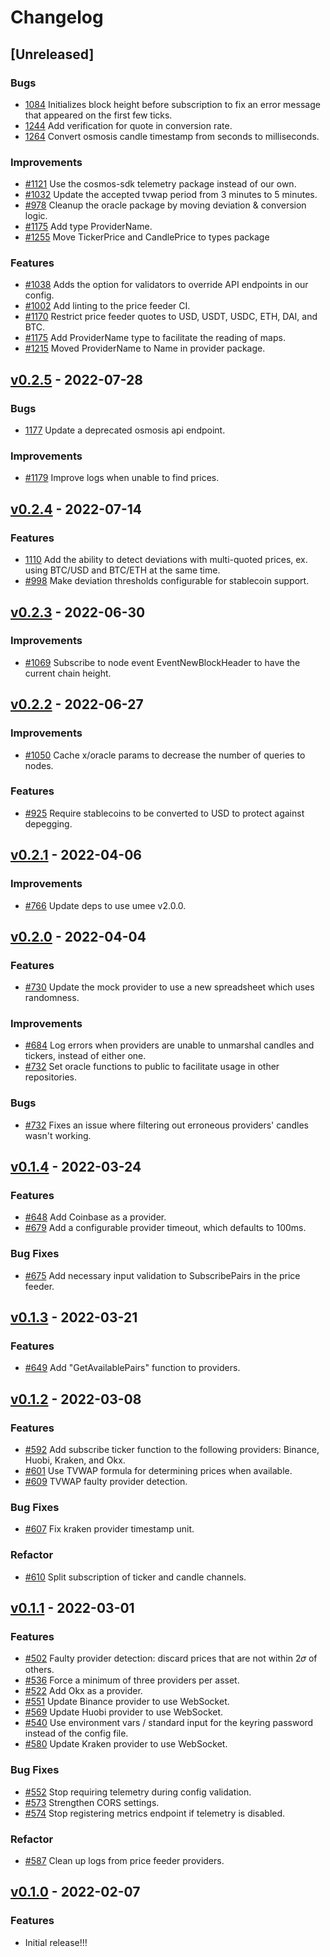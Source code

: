 <!-- markdownlint-disable MD013 MD024 -->
<!-- markdown-link-check-disable -->

<!--
Changelog Guiding Principles:

Changelogs are for humans, not machines.
There should be an entry for every single version.
The same types of changes should be grouped.
Versions and sections should be linkable.
The latest version comes first.
The release date of each version is displayed.
Mention whether you follow Semantic Versioning.

Usage:

Change log entries are to be added to the Unreleased section under the
appropriate stanza (see below). Each entry should ideally include a tag and
the Github PR referenced in the following format:

* (<tag>) [#<PR-number>](https://github.com/umee-network/umee/pull/<PR-number>) <changelog entry>

Types of changes (Stanzas):

Features: for new features.
Improvements: for changes in existing functionality.
Deprecated: for soon-to-be removed features.
Bug Fixes: for any bug fixes.
Client Breaking: for breaking Protobuf, CLI, gRPC and REST routes used by clients.
API Breaking: for breaking exported Go APIs used by developers.
State Machine Breaking: for any changes that result in a divergent application state.

To release a new version, ensure an appropriate release branch exists. Add a
release version and date to the existing Unreleased section which takes the form
of:

## [<version>](https://github.com/umee-network/umee/releases/tag/<version>) - YYYY-MM-DD

Once the version is tagged and released, a PR should be made against the main
branch to incorporate the new changelog updates.

Ref: https://keepachangelog.com/en/1.0.0/
-->

# Changelog

## [Unreleased]

### Bugs

- [1084](https://github.com/umee-network/umee/pull/1084) Initializes block height before subscription to fix an error message that appeared on the first few ticks.
- [1244](https://github.com/umee-network/umee/pull/1244) Add verification for quote in conversion rate.
- [1264](https://github.com/umee-network/umee/pull/1264) Convert osmosis candle timestamp from seconds to milliseconds.

### Improvements

- [#1121](https://github.com/umee-network/umee/pull/1121) Use the cosmos-sdk telemetry package instead of our own.
- [#1032](https://github.com/umee-network/umee/pull/1032) Update the accepted tvwap period from 3 minutes to 5 minutes.
- [#978](https://github.com/umee-network/umee/pull/978) Cleanup the oracle package by moving deviation & conversion logic.
- [#1175](https://github.com/umee-network/umee/pull/1175) Add type ProviderName.
- [#1255](https://github.com/umee-network/umee/pull/1255) Move TickerPrice and CandlePrice to types package

### Features

- [#1038](https://github.com/umee-network/umee/pull/1038) Adds the option for validators to override API endpoints in our config.
- [#1002](https://github.com/umee-network/umee/pull/1002) Add linting to the price feeder CI.
- [#1170](https://github.com/umee-network/umee/pull/1170) Restrict price feeder quotes to USD, USDT, USDC, ETH, DAI, and BTC.
- [#1175](https://github.com/umee-network/umee/pull/1175) Add ProviderName type to facilitate the reading of maps.
- [#1215](https://github.com/umee-network/umee/pull/1215) Moved ProviderName to Name in provider package.

## [v0.2.5](https://github.com/umee-network/umee/releases/tag/price-feeder%2Fv0.2.5) - 2022-07-28

### Bugs

- [1177](https://github.com/umee-network/umee/pull/1177) Update a deprecated osmosis api endpoint.

### Improvements

- [#1179](https://github.com/umee-network/umee/pull/1179) Improve logs when unable to find prices.

## [v0.2.4](https://github.com/umee-network/umee/releases/tag/price-feeder%2Fv0.2.4) - 2022-07-14

### Features

- [1110](https://github.com/umee-network/umee/pull/1110) Add the ability to detect deviations with multi-quoted prices, ex. using BTC/USD and BTC/ETH at the same time.
- [#998](https://github.com/umee-network/umee/pull/998) Make deviation thresholds configurable for stablecoin support.

## [v0.2.3](https://github.com/umee-network/umee/releases/tag/price-feeder%2Fv0.2.3) - 2022-06-30

### Improvements

- [#1069](https://github.com/umee-network/umee/pull/1069) Subscribe to node event EventNewBlockHeader to have the current chain height.

## [v0.2.2](https://github.com/umee-network/umee/releases/tag/price-feeder%2Fv0.2.2) - 2022-06-27

### Improvements

- [#1050](https://github.com/umee-network/umee/pull/1050) Cache x/oracle params to decrease the number of queries to nodes.

### Features

- [#925](https://github.com/umee-network/umee/pull/925) Require stablecoins to be converted to USD to protect against depegging.

## [v0.2.1](https://github.com/umee-network/umee/releases/tag/price-feeder%2Fv0.2.1) - 2022-04-06

### Improvements

- [#766](https://github.com/umee-network/umee/pull/766) Update deps to use umee v2.0.0.

## [v0.2.0](https://github.com/umee-network/umee/releases/tag/price-feeder%2Fv0.2.0) - 2022-04-04

### Features

- [#730](https://github.com/umee-network/umee/pull/730) Update the mock provider to use a new spreadsheet which uses randomness.

### Improvements

- [#684](https://github.com/umee-network/umee/pull/684) Log errors when providers are unable to unmarshal candles and tickers, instead of either one.
- [#732](https://github.com/umee-network/umee/pull/732) Set oracle functions to public to facilitate usage in other repositories.

### Bugs

- [#732](https://github.com/umee-network/umee/pull/732) Fixes an issue where filtering out erroneous providers' candles wasn't working.

## [v0.1.4](https://github.com/umee-network/umee/releases/tag/price-feeder%2Fv0.1.4) - 2022-03-24

### Features

- [#648](https://github.com/umee-network/umee/pull/648) Add Coinbase as a provider.
- [#679](https://github.com/umee-network/umee/pull/679) Add a configurable provider timeout, which defaults to 100ms.

### Bug Fixes

- [#675](https://github.com/umee-network/umee/pull/675) Add necessary input validation to SubscribePairs in the price feeder.

## [v0.1.3](https://github.com/umee-network/umee/releases/tag/price-feeder%2Fv0.1.3) - 2022-03-21

### Features

- [#649](https://github.com/umee-network/umee/pull/649) Add "GetAvailablePairs" function to providers.

## [v0.1.2](https://github.com/umee-network/umee/releases/tag/price-feeder%2Fv0.1.2) - 2022-03-08

### Features

- [#592](https://github.com/umee-network/umee/pull/592) Add subscribe ticker function to the following providers: Binance, Huobi, Kraken, and Okx.
- [#601](https://github.com/umee-network/umee/pull/601) Use TVWAP formula for determining prices when available.
- [#609](https://github.com/umee-network/umee/pull/609) TVWAP faulty provider detection.

### Bug Fixes

- [#607](https://github.com/umee-network/umee/pull/607) Fix kraken provider timestamp unit.

### Refactor

- [#610](https://github.com/umee-network/umee/pull/610) Split subscription of ticker and candle channels.

## [v0.1.1](https://github.com/umee-network/umee/releases/tag/price-feeder%2Fv0.1.1) - 2022-03-01

### Features

- [#502](https://github.com/umee-network/umee/pull/502) Faulty provider detection: discard prices that are not within 2𝜎 of others.
- [#536](https://github.com/umee-network/umee/pull/536) Force a minimum of three providers per asset.
- [#522](https://github.com/umee-network/umee/pull/522) Add Okx as a provider.
- [#551](https://github.com/umee-network/umee/pull/551) Update Binance provider to use WebSocket.
- [#569](https://github.com/umee-network/umee/pull/569) Update Huobi provider to use WebSocket.
- [#540](https://github.com/umee-network/umee/pull/536) Use environment vars / standard input for the keyring password instead of the config file.
- [#580](https://github.com/umee-network/umee/pull/580) Update Kraken provider to use WebSocket.

### Bug Fixes

- [#552](https://github.com/umee-network/umee/pull/552) Stop requiring telemetry during config validation.
- [#573](https://github.com/umee-network/umee/pull/573) Strengthen CORS settings.
- [#574](https://github.com/umee-network/umee/pull/574) Stop registering metrics endpoint if telemetry is disabled.

### Refactor

- [#587](https://github.com/umee-network/umee/pull/587) Clean up logs from price feeder providers.

## [v0.1.0](https://github.com/umee-network/umee/releases/tag/price-feeder%2Fv0.1.0) - 2022-02-07

### Features

- Initial release!!!
